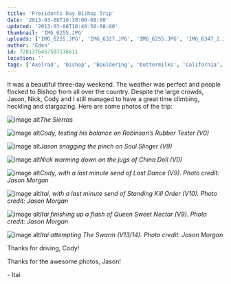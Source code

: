 ```yaml
---
title: 'Presidents Day Bishop Trip'
date: '2013-03-08T10:38:00-08:00'
updated: '2013-03-08T10:40:50-08:00'
thumbnail: 'IMG_6255.JPG'
uploads: ['IMG_6255.JPG', 'IMG_6327.JPG', 'IMG_6255.JPG', 'IMG_6347_2.JPG', 'IMG_6395.JPG', 'BishopFeb038_flat.jpg', 'BishopFeb045_flat.jpg', 'BishopFeb027_flat.jpg', 'BishopFeb007_flat.jpg']
author: 'Eden'
id: 7201376457507176611
location: ''
tags: ['Axelrad', 'bishop', 'Bouldering', 'buttermilks', 'California', 'Climbing', 'Itai', 'The Swarm']
---
```


It was a beautiful three-day weekend. The weather was perfect and people flocked to Bishop from all over the country. Despite the large crowds, Jason, Nick, Cody and I still managed to have a great time climbing, heckling and stargazing. Here are some photos of the trip:

![image alt](uploads/IMG_6255.JPG)*The Sierras*

![image alt](uploads/IMG_6327.JPG)*Cody, testing his balance on Robinson’s Rubber Tester (V0)*

[](http://1.bp.blogspot.com/-Ld2fHLcEpBA/UTosFZufeRI/AAAAAAAAAfk/4uAqZw4mrgk/s1600/IMG_6255.JPG)

![image alt](uploads/IMG_6347_2.JPG)*Jason snagging the pinch on Soul Slinger (V9)*

![image alt](uploads/IMG_6395.JPG)*Nick warming down on the jugs of China Doll (V0)*

![image alt](uploads/BishopFeb038_flat.jpg)*Cody, with a last minute send of Last Dance (V9). Photo credit: Jason Morgan*

![image alt](uploads/BishopFeb045_flat.jpg)*Itai, with a last minute send of Standing Kill Order (V10). Photo credit: Jason Morgan*

![image alt](uploads/BishopFeb027_flat.jpg)*Itai finishing up a flash of Queen Sweet Nectar (V9). Photo credit: Jason Morgan*

![image alt](uploads/BishopFeb007_flat.jpg)*Itai attempting The Swarm (V13/14). Photo credit: Jason Morgan*

Thanks for driving, Cody! 

Thanks for the awesome photos, Jason! 

\- Itai

